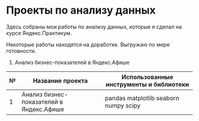 # Проекты по анализу данных

Здесь собраны мои работы по анализу данных, которые я сделал на курсе Яндекс.Практикум. 

Некоторые работы находятся на доработке. Выгружаю по мере готовности.

1. Анализ бизнес-показателей в Яндекс.Афише

|№|Название проекта|Использованные инструменты и библиотеки
|-|----|----
|1|Анализ бизнес-показателей в Яндекс.Афише|pandas matplotlib seaborn numpy scipy
